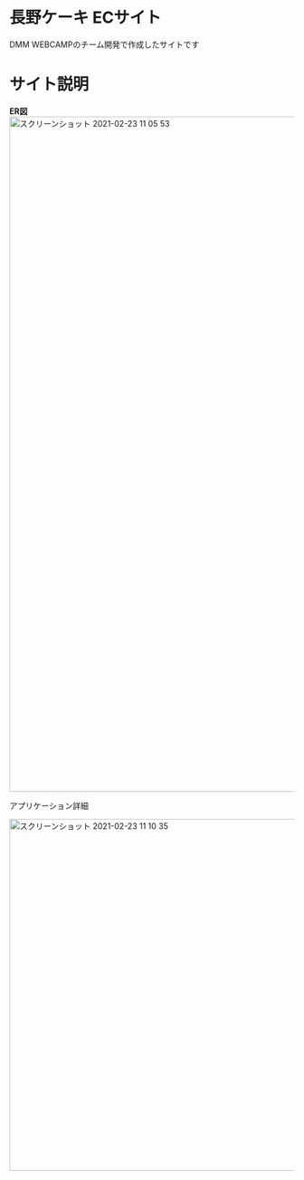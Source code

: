 # 長野ケーキ ECサイト
DMM WEBCAMPのチーム開発で作成したサイトです

# サイト説明
**ER図**
<img width="1194" alt="スクリーンショット 2021-02-23 11 05 53" src="https://user-images.githubusercontent.com/76934756/108793672-6e09a680-75c7-11eb-9179-5f0af1e43604.png">


アプリケーション詳細

<img width="622" alt="スクリーンショット 2021-02-23 11 10 35" src="https://user-images.githubusercontent.com/76934756/108793929-11f35200-75c8-11eb-9fe8-f99416ea8b0b.png">
